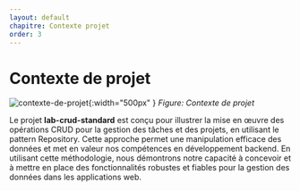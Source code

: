 ```yaml
---
layout: default
chapitre: Contexte projet
order: 3
---
```


# Contexte de projet

![contexte-de-projet](./contexte-projet/images/contexte.jpg){:width="500px" } *Figure: Contexte de projet*

<!-- note -->

Le projet **lab-crud-standard** est conçu pour illustrer la mise en œuvre des opérations CRUD pour la gestion des tâches et des projets, en utilisant le pattern Repository. Cette approche permet une manipulation efficace des données et met en valeur nos compétences en développement backend. En utilisant cette méthodologie, nous démontrons notre capacité à concevoir et à mettre en place des fonctionnalités robustes et fiables pour la gestion des données dans les applications web.

<!-- new slide -->
